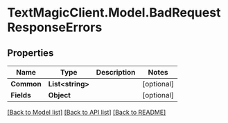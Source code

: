 # TextMagicClient.Model.BadRequestResponseErrors
## Properties

Name | Type | Description | Notes
------------ | ------------- | ------------- | -------------
**Common** | **List&lt;string&gt;** |  | [optional] 
**Fields** | **Object** |  | [optional] 

[[Back to Model list]](../README.md#documentation-for-models) [[Back to API list]](../README.md#documentation-for-api-endpoints) [[Back to README]](../README.md)

